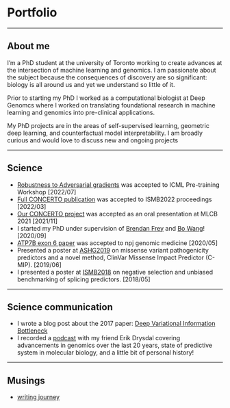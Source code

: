 # Portfolio

---

## About me

I’m a PhD student at the university of Toronto working to create advances at the intersection of machine learning and genomics. I am passionate about the subject because the consequences of discovery are so significant: biology is all around us and yet we understand so little of it.

Prior to starting my PhD I worked as a computational biologist at Deep Genomcs where I worked on translating foundational research in machine learning and genomics into pre-clinical applications.

My PhD projects are in the areas of self-supervised learning, geometric deep learning, and counterfactual model interpretability. I am broadly curious and would love to discuss new and ongoing projects

---

## Science

- [Robustness to Adversarial gradients](https://openreview.net/forum?id=-b3MEzI6N3) was accepted to ICML Pre-training Workshop [2022/07]
- [Full CONCERTO publication](science/concerto_2022.md) was accepted to ISMB2022 proceedings [2022/03]
- [Our CONCERTO project](science/concerto_2022.md) was accepted as an oral presentation at MLCB 2021 [2021/11]
- I started my PhD under supervision of [Brendan Frey](https://psi.toronto.edu/people/) and [Bo Wang](https://wanglab.ml/people.html)! [2020/09]
- [ATP7B exon 6 paper](science/atp7b_exon6.md) was accepted to npj genomic medicine [2020/05]
- Presented a poster at [ASHG2019](science/ashg_poster_2019.md) on missense variant pathogenicity predictors and a novel method, ClinVar Missense Impact Predictor (C-MIP). [2019/06]
- I presented a poster at [ISMB2018](science/ismb_poster_2018.md) on negative selection and unbiased benchmarking of splicing predictors. [2018/05]

---

## Science communication

- I wrote a blog post about the 2017 paper: [Deep Variational Information Bottleneck](./science/information_bottleneck.md)
- I recorded a [podcast](https://open.spotify.com/episode/1aRzadwiHPS16DpUEdYlBb?si=4250cb59742f491c) with my friend Erik Drysdal covering advancements in genomics over the last 20 years, state of predictive system in molecular biology, and a little bit of personal history!

---

## Musings

- [writing journey](/musings/writing_general.md)
